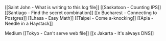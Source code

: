 [[Saint John - What is writing to this log file]]
[[Saskatoon - Counting IPS]]
[[Santiago - Find the secret combination]]
[[x Bucharest - Connecting to Postgres]]
[[Lhasa - Easy Math]]
[[Taipei - Come a-knocking]]
[[Apia - Needle in a Haystack]]

Medium
[[Tokyo - Can't serve web file]]
[[x Jakarta - It's always DNS]]





